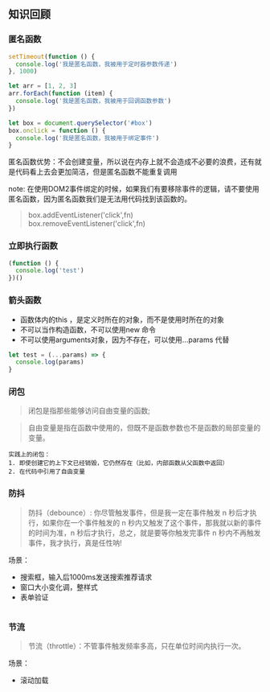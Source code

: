 ## 知识回顾

### 匿名函数
```js
setTimeout(function () {
  console.log('我是匿名函数，我被用于定时器参数传递')
}, 1000)

let arr = [1, 2, 3]
arr.forEach(function (item) {
  console.log('我是匿名函数，我被用于回调函数参数')
})

let box = document.querySelector('#box')
box.onclick = function () {
  console.log('我是匿名函数，我被用于绑定事件')
}

```
匿名函数优势：不会创建变量，所以说在内存上就不会造成不必要的浪费，还有就是代码看上去会更加简洁，但是匿名函数不能重复调用

note: 在使用DOM2事件绑定的时候，如果我们有要移除事件的逻辑，请不要使用匿名函数，因为匿名函数我们是无法用代码找到该函数的。
> box.addEventListener('click',fn) <br>
box.removeEventListener('click',fn)

### 立即执行函数
```js
(function () {
  console.log('test')
})()

```

### 箭头函数
- 函数体内的this ，是定义时所在的对象，而不是使用时所在的对象
- 不可以当作构造函数，不可以使用new 命令
- 不可以使用arguments对象，因为不存在，可以使用...params 代替

```js
let test = (...params) => {
  console.log(params)
}
```

### 闭包
> 闭包是指那些能够访问自由变量的函数;

> 自由变量是指在函数中使用的，但既不是函数参数也不是函数的局部变量的变量。

```
实践上的闭包：
1. 即使创建它的上下文已经销毁，它仍然存在（比如，内部函数从父函数中返回）
2. 在代码中引用了自由变量

```


### 防抖
> 防抖（debounce）: 你尽管触发事件，但是我一定在事件触发 n 秒后才执行，如果你在一个事件触发的 n 秒内又触发了这个事件，那我就以新的事件的时间为准，n 秒后才执行，总之，就是要等你触发完事件 n 秒内不再触发事件，我才执行，真是任性呐!

场景：
- 搜索框，输入后1000ms发送搜索推荐请求
- 窗口大小变化调，整样式
- 表单验证

```js

```

### 节流
> 节流（throttle）：不管事件触发频率多高，只在单位时间内执行一次。

场景：
- 滚动加载

```js

```